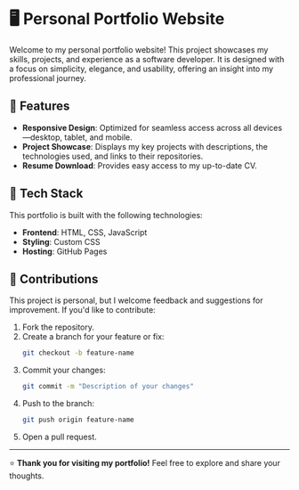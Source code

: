 # 🖥️ Personal Portfolio Website

Welcome to my personal portfolio website! This project showcases my skills, projects, and experience as a software developer. It is designed with a focus on simplicity, elegance, and usability, offering an insight into my professional journey.

## 🌟 Features

- **Responsive Design**: Optimized for seamless access across all devices—desktop, tablet, and mobile.  
- **Project Showcase**: Displays my key projects with descriptions, the technologies used, and links to their repositories.  
- **Resume Download**: Provides easy access to my up-to-date CV.  

## 📂 Tech Stack

This portfolio is built with the following technologies:

- **Frontend**: HTML, CSS, JavaScript  
- **Styling**: Custom CSS  
- **Hosting**: GitHub Pages  

## 🤝 Contributions

This project is personal, but I welcome feedback and suggestions for improvement. If you'd like to contribute:  

1. Fork the repository.  
2. Create a branch for your feature or fix:
   ```bash
   git checkout -b feature-name
   ```
3. Commit your changes:
   ```bash
   git commit -m "Description of your changes"
   ```
4. Push to the branch:
   ```bash
   git push origin feature-name
   ```
5. Open a pull request.

---

⭐ **Thank you for visiting my portfolio!** Feel free to explore and share your thoughts.  
